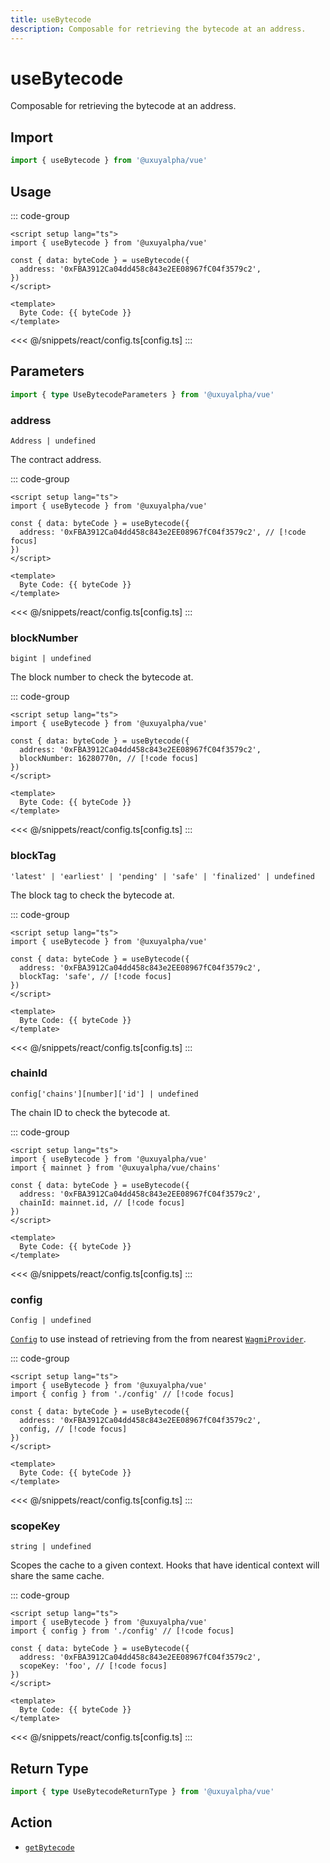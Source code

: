 ```yaml
---
title: useBytecode
description: Composable for retrieving the bytecode at an address.
---
```


<script setup>
const packageName = '@uxuyalpha/vue'
const actionName = 'getBytecode'
const typeName = 'GetBytecode'
const TData = 'GetBytecodeData'
const TError = 'GetBytecodeErrorType'
</script>

# useBytecode

Composable for retrieving the bytecode at an address.

## Import

```ts
import { useBytecode } from '@uxuyalpha/vue'
```

## Usage

::: code-group
```vue [index.vue]
<script setup lang="ts">
import { useBytecode } from '@uxuyalpha/vue'

const { data: byteCode } = useBytecode({
  address: '0xFBA3912Ca04dd458c843e2EE08967fC04f3579c2',
})
</script>

<template>
  Byte Code: {{ byteCode }}
</template>
```
<<< @/snippets/react/config.ts[config.ts]
:::

## Parameters

```ts
import { type UseBytecodeParameters } from '@uxuyalpha/vue'
```

### address

`Address | undefined`

The contract address.

::: code-group
```vue [index.vue]
<script setup lang="ts">
import { useBytecode } from '@uxuyalpha/vue'

const { data: byteCode } = useBytecode({
  address: '0xFBA3912Ca04dd458c843e2EE08967fC04f3579c2', // [!code focus]
})
</script>

<template>
  Byte Code: {{ byteCode }}
</template>
```
<<< @/snippets/react/config.ts[config.ts]
:::

### blockNumber

`bigint | undefined`

The block number to check the bytecode at.

::: code-group
```vue [index.vue]
<script setup lang="ts">
import { useBytecode } from '@uxuyalpha/vue'

const { data: byteCode } = useBytecode({
  address: '0xFBA3912Ca04dd458c843e2EE08967fC04f3579c2',
  blockNumber: 16280770n, // [!code focus]
})
</script>

<template>
  Byte Code: {{ byteCode }}
</template>
```
<<< @/snippets/react/config.ts[config.ts]
:::

### blockTag

`'latest' | 'earliest' | 'pending' | 'safe' | 'finalized' | undefined`

The block tag to check the bytecode at.

::: code-group
```vue [index.vue]
<script setup lang="ts">
import { useBytecode } from '@uxuyalpha/vue'

const { data: byteCode } = useBytecode({
  address: '0xFBA3912Ca04dd458c843e2EE08967fC04f3579c2',
  blockTag: 'safe', // [!code focus]
})
</script>

<template>
  Byte Code: {{ byteCode }}
</template>
```
<<< @/snippets/react/config.ts[config.ts]
:::

### chainId

`config['chains'][number]['id'] | undefined`

The chain ID to check the bytecode at.

::: code-group
```vue [index.vue]
<script setup lang="ts">
import { useBytecode } from '@uxuyalpha/vue'
import { mainnet } from '@uxuyalpha/vue/chains'

const { data: byteCode } = useBytecode({
  address: '0xFBA3912Ca04dd458c843e2EE08967fC04f3579c2',
  chainId: mainnet.id, // [!code focus]
})
</script>

<template>
  Byte Code: {{ byteCode }}
</template>
```
<<< @/snippets/react/config.ts[config.ts]
:::

### config

`Config | undefined`

[`Config`](/react/api/createConfig#config) to use instead of retrieving from the from nearest [`WagmiProvider`](/react/api/WagmiProvider).

::: code-group
```vue [index.vue]
<script setup lang="ts">
import { useBytecode } from '@uxuyalpha/vue'
import { config } from './config' // [!code focus]

const { data: byteCode } = useBytecode({
  address: '0xFBA3912Ca04dd458c843e2EE08967fC04f3579c2',
  config, // [!code focus]
})
</script>

<template>
  Byte Code: {{ byteCode }}
</template>
```
<<< @/snippets/react/config.ts[config.ts]
:::

### scopeKey

`string | undefined`

Scopes the cache to a given context. Hooks that have identical context will share the same cache.

::: code-group
```vue [index.vue]
<script setup lang="ts">
import { useBytecode } from '@uxuyalpha/vue'
import { config } from './config' // [!code focus]

const { data: byteCode } = useBytecode({
  address: '0xFBA3912Ca04dd458c843e2EE08967fC04f3579c2',
  scopeKey: 'foo', // [!code focus]
})
</script>

<template>
  Byte Code: {{ byteCode }}
</template>
```
<<< @/snippets/react/config.ts[config.ts]
:::

<!--@include: @shared/query-options.md-->

## Return Type

```ts
import { type UseBytecodeReturnType } from '@uxuyalpha/vue'
```

<!--@include: @shared/query-result.md-->

<!--@include: @shared/query-imports.md-->

## Action

- [`getBytecode`](/core/api/actions/getBytecode)
